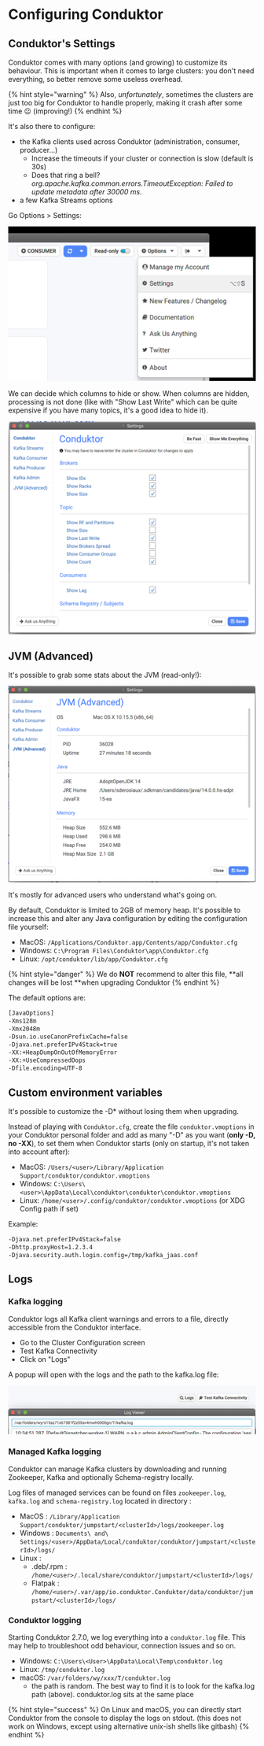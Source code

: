 # Configuring Conduktor

## Conduktor's Settings

Conduktor comes with many options (and growing) to customize its behaviour. This is important when it comes to large clusters: you don't need everything, so better remove some useless overhead.

{% hint style="warning" %}
Also, _unfortunately_, sometimes the clusters are just too big for Conduktor to handle properly, making it crash after some time ☹ (improving!)️
{% endhint %}

It's also there to configure:

* the Kafka clients used across Conduktor (administration, consumer, producer...)
  * Increase the timeouts if your cluster or connection is slow (default is 30s)
  * Does that ring a bell? _org.apache.kafka.common.errors.TimeoutException: Failed to update metadata after 30000 ms._
* a few Kafka Streams options

Go Options > Settings:

![](../.gitbook/assets/screenshot-2020-09-19-at-17.13.15.png)

We can decide which columns to hide or show. When columns are hidden, processing is not done (like with "Show Last Write" which can be quite expensive if you have many topics, it's a good idea to hide it).

![](../.gitbook/assets/screenshot-2020-09-19-at-17.11.18.png)

## JVM (Advanced)

It's possible to grab some stats about the JVM (read-only!):

![](../.gitbook/assets/screenshot-2020-09-19-at-17.20.48.png)

It's mostly for advanced users who understand what's going on.

By default, Conduktor is limited to 2GB of memory heap. It's possible to increase this and alter any Java configuration by editing the configuration file yourself:

* MacOS: `/Applications/Conduktor.app/Contents/app/Conduktor.cfg`
* Windows: `C:\Program Files\Conduktor\app\Conduktor.cfg`
* Linux: `/opt/conduktor/lib/app/Conduktor.cfg`

{% hint style="danger" %}
We do **NOT** recommend to alter this file, **all changes will be lost **when upgrading Conduktor
{% endhint %}

The default options are:

```
[JavaOptions]
-Xms128m
-Xmx2048m
-Dsun.io.useCanonPrefixCache=false
-Djava.net.preferIPv4Stack=true
-XX:+HeapDumpOnOutOfMemoryError
-XX:+UseCompressedOops
-Dfile.encoding=UTF-8
```

## Custom environment variables

It's possible to customize the -D\* without losing them when upgrading.&#x20;

Instead of playing with `Conduktor.cfg`, create the file `conduktor.vmoptions` in your Conduktor personal folder and add as many "-D" as you want (**only -D, no -XX**), to set them when Conduktor starts (only on startup, it's not taken into account after):

* MacOS: `/Users/<user>/Library/Application Support/conduktor/conduktor.vmoptions`
* Windows: `C:\Users\<user>\AppData\Local\conduktor\conduktor\conduktor.vmoptions`
* Linux: `/home/<user>/.config/conduktor/conduktor.vmoptions` (or XDG Config path if set)

Example:

```
-Djava.net.preferIPv4Stack=false
-Dhttp.proxyHost=1.2.3.4
-Djava.security.auth.login.config=/tmp/kafka_jaas.conf
```

## Logs

### Kafka logging

Conduktor logs all Kafka client warnings and errors to a file, directly accessible from the Conduktor interface.

* Go to the Cluster Configuration screen
* Test Kafka Connectivity
* Click on "Logs"

A popup will open with the logs and the path to the kafka.log file:

![](../.gitbook/assets/screenshot-2020-11-09-at-10.35.07.png)

### Managed Kafka logging

Conduktor can manage Kafka clusters by downloading and running Zookeeper, Kafka and optionally Schema-registry locally.

Log files of managed services can be found on files `zookeeper.log`, `kafka.log` and `schema-registry.log` located in directory :

* MacOS : `/Library/Application Support/conduktor/jumpstart/<clusterId>/logs/zookeeper.log`
* Windows : `Documents\ and\ Settings/<user>/AppData/Local/conduktor/conduktor/jumpstart/<clusterId>/logs/`
* Linux : 
  * .deb/.rpm : `/home/<user>/.local/share/conduktor/jumpstart/<clusterId>/logs/` 
  * Flatpak : `/home/<user>/.var/app/io.conduktor.Conduktor/data/conduktor/jumpstart/<clusterId>/logs/`

### Conduktor logging

Starting Conduktor 2.7.0, we log everything into a `conduktor.log` file. This may help to troubleshoot odd behaviour, connection issues and so on.

* Windows: `C:\Users\<User>\AppData\Local\Temp\conduktor.log`
* Linux: `/tmp/conduktor.log`
* macOS: `/var/folders/wy/xxx/T/conduktor.log`
  * the path is random. The best way to find it is to look for the kafka.log path (above). conduktor.log sits at the same place

{% hint style="success" %}
On Linux and macOS, you can directly start Conduktor from the console to display the logs on stdout. (this does not work on Windows, except using alternative unix-ish shells like gitbash)
{% endhint %}
